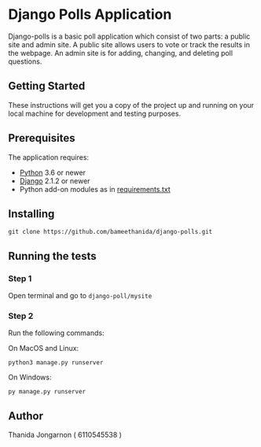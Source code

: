 # Django Polls Application
Django-polls is a basic poll application which consist of two parts: a public site and admin site. A public site allows users to vote or track the results in the webpage. An admin site is for adding, changing, and deleting poll questions.

## Getting Started
These instructions will get you a copy of the project up and running on your local machine for development and testing purposes.
## Prerequisites
The application requires:
- [Python](https://www.python.org/) 3.6 or newer
- [Django](https://docs.djangoproject.com/en/2.2/topics/install/) 2.1.2 or newer
- Python add-on modules as in [requirements.txt](requirements.txt)




## Installing 
    
    git clone https://github.com/bameethanida/django-polls.git

## Running the tests

### Step 1    
Open terminal and go to `django-poll/mysite`
### Step 2
Run the following commands:  

On MacOS and Linux:   

    python3 manage.py runserver  

On Windows:

    py manage.py runserver


## Author
Thanida Jongarnon ( 6110545538 )
